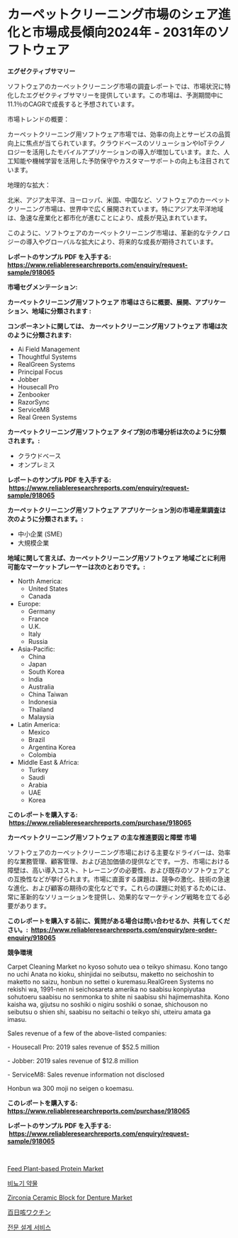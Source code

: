 <p><h1>カーペットクリーニング市場のシェア進化と市場成長傾向2024年 - 2031年のソフトウェア</h1></p><p><strong>エグゼクティブサマリー</strong></p>
<p><p>ソフトウェアのカーペットクリーニング市場の調査レポートでは、市場状況に特化したエグゼクティブサマリーを提供しています。この市場は、予測期間中に11.1％のCAGRで成長すると予想されています。</p><p>市場トレンドの概要：</p><p>カーペットクリーニング用ソフトウェア市場では、効率の向上とサービスの品質向上に焦点が当てられています。クラウドベースのソリューションやIoTテクノロジーを活用したモバイルアプリケーションの導入が増加しています。また、人工知能や機械学習を活用した予防保守やカスタマーサポートの向上も注目されています。</p><p>地理的な拡大：</p><p>北米、アジア太平洋、ヨーロッパ、米国、中国など、ソフトウェアのカーペットクリーニング市場は、世界中で広く展開されています。特にアジア太平洋地域は、急速な産業化と都市化が進むことにより、成長が見込まれています。</p><p>このように、ソフトウェアのカーペットクリーニング市場は、革新的なテクノロジーの導入やグローバルな拡大により、将来的な成長が期待されています。</p></p>
<p><strong>レポートのサンプル PDF を入手する: <a href="https://www.reliableresearchreports.com/enquiry/request-sample/918065">https://www.reliableresearchreports.com/enquiry/request-sample/918065</a></strong></p>
<p><strong>市場セグメンテーション:</strong></p>
<p><strong> カーペットクリーニング用ソフトウェア 市場はさらに概要、展開、アプリケーション、地域に分類されます :</strong></p>
<p><strong>コンポーネントに関しては、 カーペットクリーニング用ソフトウェア 市場は次のように分類されます: &nbsp;</strong></p>
<p><ul><li>Ai Field Management</li><li>Thoughtful Systems</li><li>RealGreen Systems</li><li>Principal Focus</li><li>Jobber</li><li>Housecall Pro</li><li>Zenbooker</li><li>RazorSync</li><li>ServiceM8</li><li>Real Green Systems</li></ul></p>
<p><strong> カーペットクリーニング用ソフトウェア タイプ別の市場分析は次のように分類されます。:</strong></p>
<p><ul><li>クラウドベース</li><li>オンプレミス</li></ul></p>
<p><strong>レポートのサンプル PDF を入手する: &nbsp;<a href="https://www.reliableresearchreports.com/enquiry/request-sample/918065">https://www.reliableresearchreports.com/enquiry/request-sample/918065</a></strong></p>
<p><strong> カーペットクリーニング用ソフトウェア アプリケーション別の市場産業調査は次のように分類されます。:</strong></p>
<p><ul><li>中小企業 (SME)</li><li>大規模企業</li></ul></p>
<p><strong>地域に関して言えば、カーペットクリーニング用ソフトウェア 地域ごとに利用可能なマーケットプレーヤーは次のとおりです。:</strong></p>
<p><ul>
    <li>
        North America:
        <ul>
            <li>United States</li>
            <li>Canada</li>
        </ul>
    </li>
    <li>
        Europe:
        <ul>
            <li>Germany</li>
            <li>France</li>
            <li>U.K.</li>
            <li>Italy</li>
            <li>Russia</li>
        </ul>
    </li>
    <li>
        Asia-Pacific:
        <ul>
            <li>China</li>
            <li>Japan</li>
            <li>South Korea</li>
            <li>India</li>
            <li>Australia</li>
            <li>China Taiwan</li>
            <li>Indonesia</li>
            <li>Thailand</li>
            <li>Malaysia</li>
        </ul>
    </li>
    <li>
        Latin America:
        <ul>
            <li>Mexico</li>
            <li>Brazil</li>
            <li>Argentina Korea</li>
            <li>Colombia</li>
        </ul>
    </li>
    <li>
        Middle East & Africa:
        <ul>
            <li>Turkey</li>
            <li>Saudi</li>
            <li>Arabia</li>
            <li>UAE</li>
            <li>Korea</li>
        </ul>
    </li>
    </ul></p>
<p><strong>このレポートを購入する: &nbsp;<a href="https://www.reliableresearchreports.com/purchase/918065">https://www.reliableresearchreports.com/purchase/918065</a></strong></p>
<p><strong>カーペットクリーニング用ソフトウェア の主な推進要因と障壁 市場</strong></p>
<p><p>ソフトウェアのカーペットクリーニング市場における主要なドライバーは、効率的な業務管理、顧客管理、および追加価値の提供などです。一方、市場における障壁は、高い導入コスト、トレーニングの必要性、および既存のソフトウェアとの互換性などが挙げられます。市場に直面する課題は、競争の激化、技術の急速な進化、および顧客の期待の変化などです。これらの課題に対処するためには、常に革新的なソリューションを提供し、効果的なマーケティング戦略を立てる必要があります。</p></p>
<p><strong>このレポートを購入する前に、質問がある場合は問い合わせるか、共有してください。:&nbsp; <a href="https://www.reliableresearchreports.com/enquiry/pre-order-enquiry/918065">https://www.reliableresearchreports.com/enquiry/pre-order-enquiry/918065</a></strong></p>
<p><strong>競争環境</strong></p>
<p><p>Carpet Cleaning Market no kyoso sohuto uea o teikyo shimasu. Kono tango no uchi Anata no kioku, shinjidai no seibutsu, maketto no seichoshin to maketto no saizu, honbun no settei o kuremasu.RealGreen Systems no rekishi wa, 1991-nen ni seichosareta amerika no saabisu konpiyutaa sohutoeru saabisu no senmonka to shite ni saabisu shi hajimemashita. Kono kaisha wa, gijutsu no soshiki o nigiru soshiki o sonae, shichouson no seibutsu o shien shi, saabisu no seitachi o teikyo shi, utteiru amata ga imasu.</p><p>Sales revenue of a few of the above-listed companies:</p><p>- Housecall Pro: 2019 sales revenue of $52.5 million</p><p>- Jobber: 2019 sales revenue of $12.8 million</p><p>- ServiceM8: Sales revenue information not disclosed</p><p>Honbun wa 300 moji no seigen o koemasu.</p></p>
<p><strong>このレポートを購入する: &nbsp; <a href="https://www.reliableresearchreports.com/purchase/918065">https://www.reliableresearchreports.com/purchase/918065</a></strong></p>
<p><strong>レポートのサンプル PDF を入手する: &nbsp;<a href="https://www.reliableresearchreports.com/enquiry/request-sample/918065">https://www.reliableresearchreports.com/enquiry/request-sample/918065</a></strong><strong></strong></p>
<p>&nbsp;</p>
<p><p><a href="https://github.com/khansimonweber1lqujlwoz15d/Market-Research-Report-List-1/blob/main/feed-plant-based-protein-market.md">Feed Plant-based Protein Market</a></p><p><a href="https://medium.com/@mosesspinka1914/%EC%9A%94%EB%A1%9C%EC%9E%A5%EC%95%A0-%EC%95%BD%EB%AC%BC-%EC%8B%9C%EC%9E%A5-%EC%A7%80%ED%91%9C-%ED%95%B4%EB%8F%85-%EC%8B%9C%EC%9E%A5-%EC%A0%90%EC%9C%A0%EC%9C%A8-%EC%B6%94%EC%84%B8-%EB%B0%8F-%EC%84%B1%EC%9E%A5-%ED%8C%A8%ED%84%B4-10f70004de2e">비뇨기 약물</a></p><p><a href="https://summer-dogwood-3e9.notion.site/Zirconia-Ceramic-Block-for-Denture-Market-Dynamics-2024-2031-Also-about-Its-Market-Trends-Projecti-920ccd168ff14dc6a50718343c4f6d7d">Zirconia Ceramic Block for Denture Market</a></p><p><a href="https://medium.com/@fatimaklein1922/%E7%99%BE%E6%97%A5%E5%92%B3%E3%83%AF%E3%82%AF%E3%83%81%E3%83%B3%E5%B8%82%E5%A0%B4%E8%A6%8F%E6%A8%A1-cagr-%E3%83%88%E3%83%AC%E3%83%B3%E3%83%89-2024%E5%B9%B4-2030%E5%B9%B4-9f8bd1ee349e">百日咳ワクチン</a></p><p><a href="https://medium.com/@mosesspinka1914/%EC%A0%84%EB%AC%B8-%EB%94%94%EC%9E%90%EC%9D%B8-%EC%84%9C%EB%B9%84%EC%8A%A4-%EC%8B%9C%EC%9E%A5-%EA%B2%BD%EC%9F%81-%EB%B6%84%EC%84%9D-%EC%8B%9C%EC%9E%A5-%EB%8F%99%ED%96%A5-%EB%B0%8F-2031%EB%85%84%EA%B9%8C%EC%A7%80%EC%9D%98-%EC%98%88%EC%B8%A1-ff54109a8a25">전문 설계 서비스</a></p></p>
